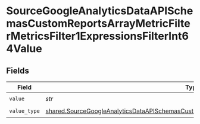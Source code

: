 # SourceGoogleAnalyticsDataAPISchemasCustomReportsArrayMetricFilterMetricsFilter1ExpressionsFilterInt64Value


## Fields

| Field                                                                                                                                                                                                              | Type                                                                                                                                                                                                               | Required                                                                                                                                                                                                           | Description                                                                                                                                                                                                        |
| ------------------------------------------------------------------------------------------------------------------------------------------------------------------------------------------------------------------ | ------------------------------------------------------------------------------------------------------------------------------------------------------------------------------------------------------------------ | ------------------------------------------------------------------------------------------------------------------------------------------------------------------------------------------------------------------ | ------------------------------------------------------------------------------------------------------------------------------------------------------------------------------------------------------------------ |
| `value`                                                                                                                                                                                                            | *str*                                                                                                                                                                                                              | :heavy_check_mark:                                                                                                                                                                                                 | N/A                                                                                                                                                                                                                |
| `value_type`                                                                                                                                                                                                       | [shared.SourceGoogleAnalyticsDataAPISchemasCustomReportsArrayMetricFilterMetricsFilter1ValueType](../../models/shared/sourcegoogleanalyticsdataapischemascustomreportsarraymetricfiltermetricsfilter1valuetype.md) | :heavy_check_mark:                                                                                                                                                                                                 | N/A                                                                                                                                                                                                                |